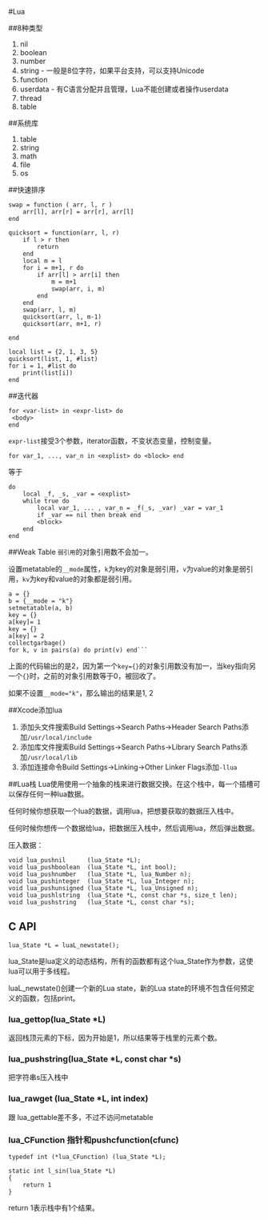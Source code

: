 #Lua

##8种类型
1. nil
2. boolean
3. number
4. string - 一般是8位字符，如果平台支持，可以支持Unicode
5. function
6. userdata - 有C语言分配并且管理，Lua不能创建或者操作userdata
7. thread
8. table

##系统库
1. table
2. string
3. math
4. file
5. os

##快速排序

```
swap = function ( arr, l, r )
	arr[l], arr[r] = arr[r], arr[l]
end

quicksort = function(arr, l, r)
	if l > r then
		return
	end
	local m = l
	for i = m+1, r do
		if arr[l] > arr[i] then
			m = m+1
			swap(arr, i, m)
		end
	end
	swap(arr, l, m)
	quicksort(arr, l, m-1)
	quicksort(arr, m+1, r)

end

local list = {2, 1, 3, 5}
quicksort(list, 1, #list)
for i = 1, #list do
	print(list[i])
end

```

##迭代器

```
for <var-list> in <expr-list> do
 <body>
end

```
`expr-list`接受3个参数，iterator函数，不变状态变量，控制变量。

```
for var_1, ..., var_n in <explist> do <block> end
```

等于

```
do	local _f, _s, _var = <explist> 	while true do		local var_1, ... , var_n = _f(_s, _var) _var = var_1		if _var == nil then break end		<block>	end
end
```

##Weak Table
`弱引用`的对象引用数不会加一。

设置metatable的`__mode`属性，`k`为key的对象是弱引用，`v`为value的对象是弱引用，`kv`为key和value的对象都是弱引用。

```
a = {}
b = {__mode = "k"}
setmetatable(a, b)
key = {}
a[key]= 1
key = {}
a[key] = 2
collectgarbage()
for k, v in pairs(a) do print(v) end```

```

上面的代码输出的是2，因为第一个`key={}`的对象引用数没有加一，当key指向另一个`{}`时，之前的对象引用数等于0，被回收了。

如果不设置`__mode="k"`，那么输出的结果是1, 2

##Xcode添加lua

1. 添加头文件搜索Build Settings->Search Paths->Header Search Paths添加`/usr/local/include`
2. 添加库文件搜索Build Settings->Search Paths->Library Search Paths添加`/usr/local/lib`
3. 添加连接命令Build Settings->Linking->Other Linker Flags添加`-llua`

##Lua栈
Lua使用使用一个抽象的栈来进行数据交换。在这个栈中，每一个插槽可以保存任何一种lua数据。

任何时候你想获取一个lua的数据，调用lua，把想要获取的数据压入栈中。

任何时候你想传一个数据给lua，把数据压入栈中，然后调用lua，然后弹出数据。

压入数据：

```
void lua_pushnil      (lua_State *L);void lua_pushboolean  (lua_State *L, int bool);void lua_pushnumber   (lua_State *L, lua_Number n);void lua_pushinteger  (lua_State *L, lua_Integer n);void lua_pushunsigned (lua_State *L, lua_Unsigned n);void lua_pushlstring  (lua_State *L, const char *s, size_t len);void lua_pushstring   (lua_State *L, const char *s);
```

## C API

```
lua_State *L = luaL_newstate();
```
lua_State是lua定义的动态结构，所有的函数都有这个lua_State作为参数，这使lua可以用于多线程。

luaL_newstate()创建一个新的Lua state，新的Lua state的环境不包含任何预定义的函数，包括print。

### lua_gettop(lua_State *L)

返回栈顶元素的下标，因为开始是1，所以结果等于栈里的元素个数。

### lua_pushstring(lua_State *L, const char *s)
把字符串s压入栈中

### lua_rawget (lua_State *L, int index)
跟 lua_gettable差不多，不过不访问metatable

### lua_CFunction 指针和pushcfunction(cfunc)

`typedef int (*lua_CFunction) (lua_State *L);`

```
static int l_sin(lua_State *L)
{
	return 1
}
```

return 1表示栈中有1个结果。